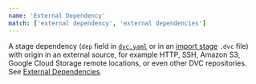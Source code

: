 ```yaml
---
name: 'External Dependency'
match: ['external dependency', 'external dependencies']
---
```


A stage dependency (`dep` field in [`dvc.yaml`](/doc/user-guide/dvc-file-format)
or in an [import stage](/doc/command-reference/import) `.dvc` file) with origin
in an external source, for example HTTP, SSH, Amazon S3, Google Cloud Storage
remote locations, or even other DVC repositories. See
[External Dependencies](/doc/user-guide/external-dependencies).
